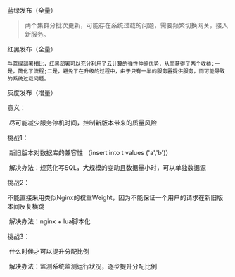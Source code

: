 蓝绿发布（全量）

> 两个集群分批次更新，可能存在系统过载的问题，需要频繁切换网关，接入新服务。

红黑发布（全量）

	与蓝绿部署相比，红黑部署可以充分利用了云计算的弹性伸缩优势，从而获得了两个收益:一是，简化了流程;二是，避免了在升级的过程中，由于只有一半的服务器提供服务，而可能导致的系统过载问题。

灰度发布（增量）

意义：

​	尽可能减少服务停机时间，控制新版本带来的质量风险

挑战1：

​	新旧版本对数据库的兼容性 （insert into t values ('a','b')）

​	解决办法：规范化写SQL，大规模的变动且数据量小时，可以单独数据源

挑战2：

​	不能直接采用类似Nginx的权重Weight，因为不能保证一个用户的请求在新旧版本间反复横跳

​	解决办法：nginx + lua脚本化

挑战3：

​	什么时候才可以提升分配比例

​	解决办法：监测系统监测运行状况，逐步提升分配比例